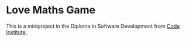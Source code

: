 # Love Maths Game

This is a miniproject in the Diploma in Software Development from <a href="https://codeinstitute.net/" target="_blank">Code Institute</src>.
